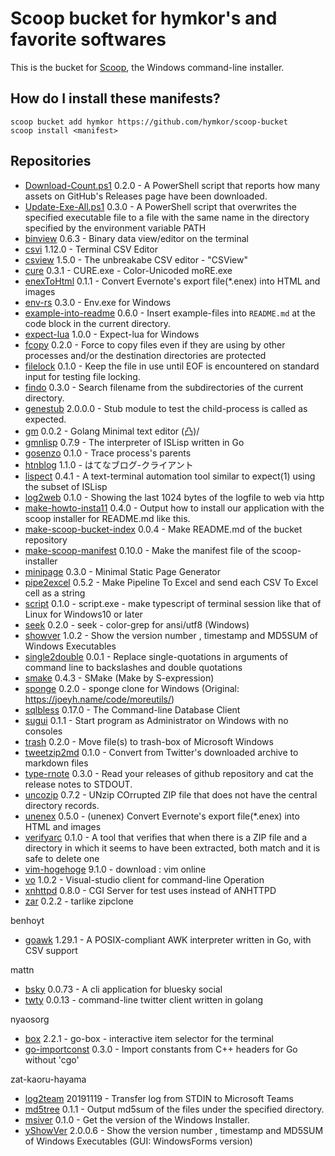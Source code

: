 Scoop bucket for hymkor's and favorite softwares
================================================

<!-- Uncomment the following line after replacing placeholders -->
<!--[![Tests](https://github.com/hymkor/scoop-repos/actions/workflows/ci.yml/badge.svg)](https://github.com/hymkor/scoop-repos/actions/workflows/ci.yml) [![Excavator](https://github.com/hymkor/scoop-repos/actions/workflows/excavator.yml/badge.svg)](https://github.com/hymkor/scoop-repos/actions/workflows/excavator.yml)-->

This is the bucket for [Scoop](https://scoop.sh), the Windows command-line installer.

How do I install these manifests?
---------------------------------

```
scoop bucket add hymkor https://github.com/hymkor/scoop-bucket
scoop install <manifest>
```

Repositories
------------

* [Download-Count.ps1](https://github.com/hymkor/Download-Count.ps1) 0.2.0 - A PowerShell script that reports how many assets on GitHub's Releases page have been downloaded.
* [Update-Exe-All.ps1](https://github.com/hymkor/Update-Exe-All.ps1) 0.3.0 - A PowerShell script that overwrites the specified executable file to a file with the same name in the directory specified by the environment variable PATH
* [binview](https://github.com/hymkor/binview) 0.6.3 - Binary data view/editor on the terminal
* [csvi](https://github.com/hymkor/csvi) 1.12.0 - Terminal CSV Editor
* [csview](https://github.com/hymkor/csview) 1.5.0 - The unbreakabe CSV editor - "CSView"
* [cure](https://github.com/hymkor/cure) 0.3.1 - CURE.exe - Color-Unicoded moRE.exe
* [enexToHtml](https://github.com/hymkor/go-enex) 0.1.1 - Convert Evernote's export file(\*.enex) into HTML and images
* [env-rs](https://github.com/hymkor/env-rs) 0.3.0 - Env.exe for Windows
* [example-into-readme](https://github.com/hymkor/example-into-readme) 0.6.0 - Insert example-files into `README.md` at the code block in the current directory.
* [expect-lua](https://github.com/hymkor/expect) 1.0.0 - Expect-lua for Windows
* [fcopy](https://github.com/hymkor/fcopy) 0.2.0 - Force to copy files even if they are using by other processes and/or the destination directories are protected
* [filelock](https://github.com/hymkor/filelock) 0.1.0 - Keep the file in use until EOF is encountered on standard input for testing file locking.
* [findo](https://github.com/hymkor/findo) 0.3.0 - Search filename from the subdirectories of the current directory.
* [genestub](https://github.com/hymkor/genestub) 2.0.0.0 - Stub module to test the child-process is called as expected.
* [gm](https://github.com/hymkor/gm) 0.0.2 - Golang Minimal text editor (凸)/
* [gmnlisp](https://github.com/hymkor/gmnlisp) 0.7.9 - The interpreter of ISLisp written in Go
* [gosenzo](https://github.com/hymkor/gosenzo) 0.1.0 - Trace process's parents
* [htnblog](https://github.com/hymkor/go-htnblog) 1.1.0 - はてなブログ-クライアント
* [lispect](https://github.com/hymkor/lispect) 0.4.1 - A text-terminal automation tool similar to expect(1) using the subset of ISLisp
* [log2web](https://github.com/hymkor/log2web) 0.1.0 - Showing the last 1024 bytes of the logfile to web via http
* [make-howto-insta11](https://github.com/hymkor/make-howto-insta11) 0.4.0 - Output how to install our application with the scoop installer for README.md like this.
* [make-scoop-bucket-index](https://github.com/hymkor/make-scoop-bucket-index) 0.0.4 - Make README.md of the bucket repository
* [make-scoop-manifest](https://github.com/hymkor/make-scoop-manifest) 0.10.0 - Make the manifest file of the scoop-installer
* [minipage](https://github.com/hymkor/minipage) 0.3.0 - Minimal Static Page Generator
* [pipe2excel](https://github.com/hymkor/pipe2excel) 0.5.2 - Make Pipeline To Excel and send each CSV To Excel cell as a string
* [script](https://github.com/hymkor/script) 0.1.0 - script.exe - make typescript of terminal session like that of Linux for Windows10 or later
* [seek](https://github.com/hymkor/seek) 0.2.0 - seek - color-grep for ansi/utf8 (Windows)
* [showver](https://github.com/hymkor/vo) 1.0.2 - Show the version number , timestamp and MD5SUM of Windows Executables
* [single2double](https://github.com/hymkor/single2double) 0.0.1 - Replace single-quotations in arguments of command line to backslashes and double quotations
* [smake](https://github.com/hymkor/smake) 0.4.3 - SMake (Make by S-expression)
* [sponge](https://github.com/hymkor/sponge) 0.2.0 - sponge clone for Windows (Original: https://joeyh.name/code/moreutils/)
* [sqlbless](https://github.com/hymkor/sqlbless) 0.17.0 - The Command-line Database Client
* [sugui](https://github.com/hymkor/sugui-rs) 0.1.1 - Start program as Administrator on Windows with no consoles
* [trash](https://github.com/hymkor/trash-rs) 0.2.0 - Move file(s) to trash-box of Microsoft Windows
* [tweetzip2md](https://github.com/hymkor/tweetzip2md) 0.1.0 - Convert from Twitter's downloaded archive to markdown files
* [type-rnote](https://github.com/hymkor/type-rnote) 0.3.0 - Read your releases of github repository and cat the release notes to STDOUT.
* [uncozip](https://github.com/hymkor/uncozip) 0.7.2 - UNzip COrrupted ZIP file that does not have the central directory records.
* [unenex](https://github.com/hymkor/go-enex) 0.5.0 - (unenex) Convert Evernote's export file(\*.enex) into HTML and images
* [verifyarc](https://github.com/hymkor/verifyarc) 0.1.0 - A tool that verifies that when there is a ZIP file and a directory in which it seems to have been extracted, both match and it is safe to delete one
* [vim-hogehoge](https://www.vim.org/download.php) 9.1.0 - download : vim online
* [vo](https://github.com/hymkor/vo) 1.0.2 - Visual-studio client for command-line Operation
* [xnhttpd](https://github.com/hymkor/xnhttpd) 0.8.0 - CGI Server for test uses instead of ANHTTPD
* [zar](https://github.com/hymkor/zar) 0.2.2 - tarlike zipclone

benhoyt
* [goawk](https://github.com/benhoyt/goawk) 1.29.1 - A POSIX-compliant AWK interpreter written in Go, with CSV support

mattn
* [bsky](https://github.com/mattn/bsky) 0.0.73 - A cli application for bluesky social
* [twty](https://github.com/mattn/twty) 0.0.13 - command-line twitter client written in golang

nyaosorg
* [box](https://github.com/nyaosorg/go-box) 2.2.1 - go-box - interactive item selector for the terminal
* [go-importconst](https://github.com/nyaosorg/go-importconst) 0.3.0 - Import constants from C++ headers for Go without 'cgo'

zat-kaoru-hayama
* [log2team](https://github.com/zat-kaoru-hayama/log2team) 20191119 - Transfer log from STDIN to Microsoft Teams
* [md5tree](https://github.com/zat-kaoru-hayama/md5tree) 0.1.1 - Output md5sum of the files under the specified directory.
* [msiver](https://github.com/zat-kaoru-hayama/go-msidb) 0.1.0 - Get the version of the Windows Installer.
* [yShowVer](https://github.com/zat-kaoru-hayama/yShowVer) 2.0.0.6 - Show the version number , timestamp and MD5SUM of Windows Executables (GUI: WindowsForms version)
